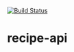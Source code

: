 [![Build Status](https://travis-ci.org/mahulst/haskell-api.svg?branch=master)](https://travis-ci.org/mahulst/haskell-api)

# recipe-api

